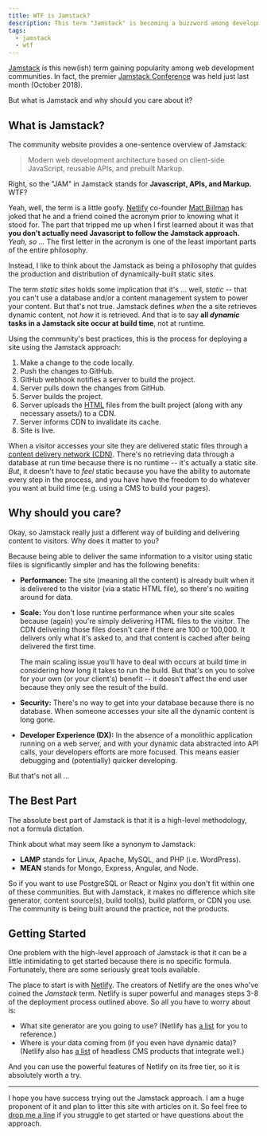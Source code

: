 ```yaml
---
title: WTF is Jamstack?
description: This term "Jamstack" is becoming a buzzword among development communities. But what does it mean and why should you care about it?
tags:
  - jamstack
  - wtf
---
```


[Jamstack](https://jamstack.org/) is this new(ish) term gaining popularity among web development communities. In fact, the premier [Jamstack Conference](https://jamstackconf.com/) was held just last month (October 2018).

But what is Jamstack and why should you care about it?

## What is Jamstack?

The community website provides a one-sentence overview of Jamstack:

> Modern web development architecture based on client-side JavaScript, reusable APIs, and prebuilt Markup.

Right, so the "JAM" in Jamstack stands for **Javascript, APIs, and Markup.** WTF?

Yeah, well, the term is a little goofy. [Netlify](/blog/wtf-is-netlify/) co-founder [Matt Biilman](https://twitter.com/biilmann) has joked that he and a friend coined the acronym prior to knowing what it stood for. The part that tripped me up when I first learned about it was that **you don't actually need Javascript to follow the Jamstack approach.** _Yeah, so ..._ The first letter in the acronym is one of the least important parts of the entire philosophy.

Instead, I like to think about the Jamstack as being a philosophy that guides the production and distribution of dynamically-built static sites.

The term _static sites_ holds some implication that it's ... well, _static_ -- that you can't use a database and/or a content management system to power your content. But that's not true. Jamstack defines _when_ the a site retrieves dynamic content, not _how_ it is retrieved. And that is to say **all _dynamic_ tasks in a Jamstack site occur at build time**, not at runtime.

Using the community's best practices, this is the process for deploying a site using the Jamstack approach:

1. Make a change to the code locally.
2. Push the changes to GitHub.
3. GitHub webhook notifies a server to build the project.
4. Server pulls down the changes from GitHub.
5. Server builds the project.
6. Server uploads the [HTML](/blog/wtf-is-html/) files from the built project (along with any necessary assets/) to a CDN.
7. Server informs CDN to invalidate its cache.
8. Site is live.

When a visitor accesses your site they are delivered static files through a [content delivery network (CDN)](https://en.wikipedia.org/wiki/Content_delivery_network). There's no retrieving data through a database at run time because there is no runtime -- it's actually a static site. _But_, it doesn't have to _feel_ static because you have the ability to automate every step in the process, and you have have the freedom to do whatever you want at build time (e.g. using a CMS to build your pages).

## Why should you care?

Okay, so Jamstack really just a different way of building and delivering content to visitors. Why does it matter to you?

Because being able to deliver the same information to a visitor using static files is significantly simpler and has the following benefits:

- **Performance:** The site (meaning all the content) is already built when it is delivered to the visitor (via a static HTML file), so there's no waiting around for data.

- **Scale:** You don't lose runtime performance when your site scales because (again) you're simply delivering HTML files to the visitor. The CDN delivering those files doesn't care if there are 100 or 100,000. It delivers only what it's asked to, and that content is cached after being delivered the first time.

  The main scaling issue you'll have to deal with occurs at build time in considering how long it takes to run the build. But that's on you to solve for your own (or your client's) benefit -- it doesn't affect the end user because they only see the result of the build.

- **Security:** There's no way to get into your database because there is no database. When someone accesses your site all the dynamic content is long gone.

- **Developer Experience (DX):** In the absence of a monolithic application running on a web server, and with your dynamic data abstracted into API calls, your developers efforts are more focused. This means easier debugging and (potentially) quicker developing.

But that's not all ...

## The Best Part

The absolute best part of Jamstack is that it is a high-level methodology, not a formula dictation.

Think about what may seem like a synonym to Jamstack:

- **LAMP** stands for Linux, Apache, MySQL, and PHP (i.e. WordPress).
- **MEAN** stands for Mongo, Express, Angular, and Node.

So if you want to use PostgreSQL or React or Nginx you don't fit within one of these communities. But with Jamstack, it makes no difference which site generator, content source(s), build tool(s), build platform, or CDN you use. The community is being built around the practice, not the products.

## Getting Started

One problem with the high-level approach of Jamstack is that it can be a little intimidating to get started because there is no specific formula. Fortunately, there are some seriously great tools available.

The place to start is with [Netlify](https://netlify.com). The creators of Netlify are the ones who've coined the _Jamstack_ term. Netlify is super powerful and manages steps 3-8 of the deployment process outlined above. So all you have to worry about is:

- What site generator are you going to use? (Netlify has [a list](https://www.staticgen.com/) for you to reference.)
- Where is your data coming from (if you even have dynamic data)? (Netlify also has [a list](https://headlesscms.org/) of headless CMS products that integrate well.)

And you can use the powerful features of Netlify on its free tier, so it is absolutely worth a try.

---

I hope you have success trying out the Jamstack approach. I am a huge proponent of it and plan to litter this site with articles on it. So feel free to [drop me a line](https://twitter.com/seancdavis29) if you struggle to get started or have questions about the approach.

